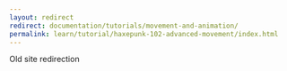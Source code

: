 ```yaml
---
layout: redirect
redirect: documentation/tutorials/movement-and-animation/
permalink: learn/tutorial/haxepunk-102-advanced-movement‎/index.html
---
```

Old site redirection